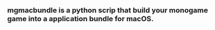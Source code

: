 ### mgmacbundle is a python scrip that build your monogame game into a application bundle for macOS.